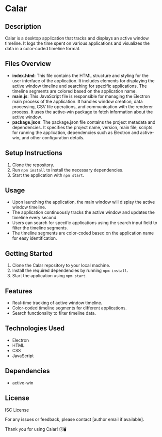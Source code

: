 # Calar

## Description
Calar is a desktop application that tracks and displays an active window timeline. It logs the time spent on various applications and visualizes the data in a color-coded timeline format.

## Files Overview
- **index.html**: This file contains the HTML structure and styling for the user interface of the application. It includes elements for displaying the active window timeline and searching for specific applications. The timeline segments are colored based on the application name.
- **main.js**: This JavaScript file is responsible for managing the Electron main process of the application. It handles window creation, data processing, CSV file operations, and communication with the renderer process. It uses the active-win package to fetch information about the active window.
- **package.json**: The package.json file contains the project metadata and dependencies. It specifies the project name, version, main file, scripts for running the application, dependencies such as Electron and active-win, and other configuration details.

## Setup Instructions
1. Clone the repository.
2. Run `npm install` to install the necessary dependencies.
3. Start the application with `npm start`.

## Usage
- Upon launching the application, the main window will display the active window timeline.
- The application continuously tracks the active window and updates the timeline every second.
- Users can search for specific applications using the search input field to filter the timeline segments.
- The timeline segments are color-coded based on the application name for easy identification.

## Getting Started
1. Clone the Calar repository to your local machine.
2. Install the required dependencies by running `npm install`.
3. Start the application using `npm start`.

## Features
- Real-time tracking of active window timeline.
- Color-coded timeline segments for different applications.
- Search functionality to filter timeline data.

## Technologies Used
- Electron
- HTML
- CSS
- JavaScript

## Dependencies
- active-win

## License
ISC License

For any issues or feedback, please contact [author email if available].

Thank you for using Calar! 🕒🖥️
